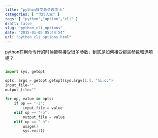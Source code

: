 ```yaml
---
title: "python接受命令选项-h"
categories: [ "代码人生" ]
tags: [ "python","option","cli" ]
draft: false
slug: "python_cli_options"
date: "2015-01-05 05:44:54"
url: "python_cli_options.html"
---
```


python在用命令行的时候能够接受很多参数，到底是如何接受那些参数和选项呢？


```python

import sys, getopt

opts, args = getopt.getopt(sys.argv[1:], "hi:o:")
input_file=""
output_file=""
 
for op, value in opts:
    if op == "-i":
        input_file = value
    elif op == "-o":
        output_file = value
    elif op == "-h":
        usage()
        sys.exit()


```